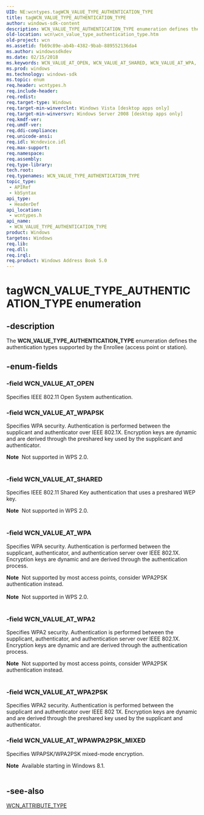 ```yaml
---
UID: NE:wcntypes.tagWCN_VALUE_TYPE_AUTHENTICATION_TYPE
title: tagWCN_VALUE_TYPE_AUTHENTICATION_TYPE
author: windows-sdk-content
description: WCN_VALUE_TYPE_AUTHENTICATION_TYPE enumeration defines the authentication types supported by the Enrollee (access point or station).
old-location: wcn\wcn_value_type_authentication_type.htm
old-project: wcn
ms.assetid: fb69c89e-ab4b-4382-9bab-889552136da4
ms.author: windowssdkdev
ms.date: 02/15/2018
ms.keywords: WCN_VALUE_AT_OPEN, WCN_VALUE_AT_SHARED, WCN_VALUE_AT_WPA, WCN_VALUE_AT_WPA2, WCN_VALUE_AT_WPA2PSK, WCN_VALUE_AT_WPAPSK, WCN_VALUE_AT_WPAWPA2PSK_MIXED, WCN_VALUE_TYPE_AUTHENTICATION_TYPE, WCN_VALUE_TYPE_AUTHENTICATION_TYPE enumeration [Windows Connect Now], tagWCN_VALUE_TYPE_AUTHENTICATION_TYPE, wcn.wcn_value_type_authentication_type, wcntypes/WCN_VALUE_AT_OPEN, wcntypes/WCN_VALUE_AT_SHARED, wcntypes/WCN_VALUE_AT_WPA, wcntypes/WCN_VALUE_AT_WPA2, wcntypes/WCN_VALUE_AT_WPA2PSK, wcntypes/WCN_VALUE_AT_WPAPSK, wcntypes/WCN_VALUE_AT_WPAWPA2PSK_MIXED, wcntypes/WCN_VALUE_TYPE_AUTHENTICATION_TYPE
ms.prod: windows
ms.technology: windows-sdk
ms.topic: enum
req.header: wcntypes.h
req.include-header: 
req.redist: 
req.target-type: Windows
req.target-min-winverclnt: Windows Vista [desktop apps only]
req.target-min-winversvr: Windows Server 2008 [desktop apps only]
req.kmdf-ver: 
req.umdf-ver: 
req.ddi-compliance: 
req.unicode-ansi: 
req.idl: Wcndevice.idl
req.max-support: 
req.namespace: 
req.assembly: 
req.type-library: 
tech.root: 
req.typenames: WCN_VALUE_TYPE_AUTHENTICATION_TYPE
topic_type:
 - APIRef
 - kbSyntax
api_type:
 - HeaderDef
api_location:
 - wcntypes.h
api_name:
 - WCN_VALUE_TYPE_AUTHENTICATION_TYPE
product: Windows
targetos: Windows
req.lib: 
req.dll: 
req.irql: 
req.product: Windows Address Book 5.0
---
```


# tagWCN_VALUE_TYPE_AUTHENTICATION_TYPE enumeration


## -description


The <b>WCN_VALUE_TYPE_AUTHENTICATION_TYPE</b> enumeration defines the authentication  types supported by the Enrollee (access point or station).


## -enum-fields




### -field WCN_VALUE_AT_OPEN

Specifies IEEE 802.11 Open System authentication.


### -field WCN_VALUE_AT_WPAPSK

Specifies WPA security. Authentication is performed between the supplicant and authenticator over IEEE 802.1X. Encryption keys are dynamic and are derived through the preshared key used by the supplicant and authenticator. 

<div class="alert"><b>Note</b>  Not supported in WPS 2.0.</div>
<div> </div>

### -field WCN_VALUE_AT_SHARED

Specifies IEEE 802.11 Shared Key authentication that uses a preshared WEP key. 

<div class="alert"><b>Note</b>  Not supported in WPS 2.0.</div>
<div> </div>

### -field WCN_VALUE_AT_WPA

Specifies WPA security. Authentication is performed between the supplicant, authenticator, and authentication server over IEEE 802.1X. Encryption keys are dynamic and are derived through the authentication process. 

<div class="alert"><b>Note</b>  Not supported by most access points, consider WPA2PSK authentication instead.</div>
<div> </div>
<div class="alert"><b>Note</b>  Not supported in WPS 2.0.</div>
<div> </div>

### -field WCN_VALUE_AT_WPA2

Specifies WPA2 security. Authentication is performed between the supplicant, authenticator, and authentication server over IEEE 802.1X. Encryption keys are dynamic and are derived through the authentication process.

<div class="alert"><b>Note</b>  Not supported by most access points, consider WPA2PSK authentication instead.</div>
<div> </div>

### -field WCN_VALUE_AT_WPA2PSK

Specifies WPA2 security. Authentication is performed between the supplicant and authenticator over IEEE 802 1X. Encryption keys are dynamic and are derived through the preshared key used by the supplicant and authenticator.


### -field WCN_VALUE_AT_WPAWPA2PSK_MIXED

Specifies WPAPSK/WPA2PSK mixed-mode encryption.

<div class="alert"><b>Note</b>  Available starting in Windows 8.1.</div>
<div> </div>

## -see-also




<a href="https://msdn.microsoft.com/214b64c3-b1f0-46b1-b52a-b1df1bb40cf7">WCN_ATTRIBUTE_TYPE</a>
 

 

